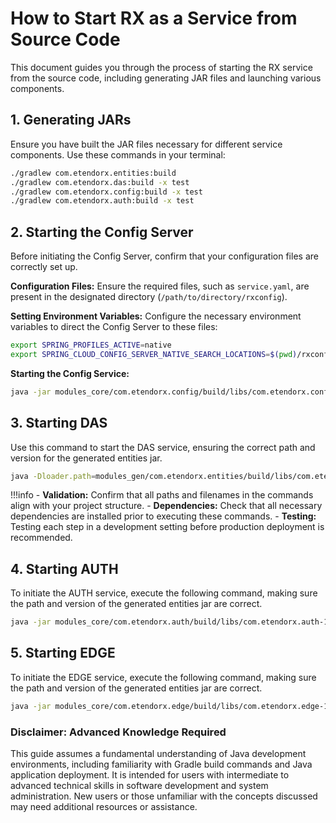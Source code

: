 # How to Start RX as a Service from Source Code

This document guides you through the process of starting the RX service from the source code, including generating JAR files and launching various components.

## 1. Generating JARs

Ensure you have built the JAR files necessary for different service components. Use these commands in your terminal:

```bash
./gradlew com.etendorx.entities:build 
./gradlew com.etendorx.das:build -x test
./gradlew com.etendorx.config:build -x test
./gradlew com.etendorx.auth:build -x test
```

## 2. Starting the Config Server

Before initiating the Config Server, confirm that your configuration files are correctly set up.

**Configuration Files:**
Ensure the required files, such as `service.yaml`, are present in the designated directory (`/path/to/directory/rxconfig`).

**Setting Environment Variables:**
Configure the necessary environment variables to direct the Config Server to these files:

```bash
export SPRING_PROFILES_ACTIVE=native
export SPRING_CLOUD_CONFIG_SERVER_NATIVE_SEARCH_LOCATIONS=$(pwd)/rxconfig
```

**Starting the Config Service:**

```bash
java -jar modules_core/com.etendorx.config/build/libs/com.etendorx.config-1.1.0.jar
```

## 3. Starting DAS

Use this command to start the DAS service, ensuring the correct path and version for the generated entities jar.

```bash
java -Dloader.path=modules_gen/com.etendorx.entities/build/libs/com.etendorx.entities-1.1.0-plain.jar -jar modules_core/com.etendorx.das/build/libs/com.etendorx.das-1.1.0.jar
```

!!!info
    - **Validation:** Confirm that all paths and filenames in the commands align with your project structure.
    - **Dependencies:** Check that all necessary dependencies are installed prior to executing these commands.
    - **Testing:** Testing each step in a development setting before production deployment is recommended.

## 4. Starting AUTH

To initiate the AUTH service, execute the following command, making sure the path and version of the generated entities jar are correct.

```bash
java -jar modules_core/com.etendorx.auth/build/libs/com.etendorx.auth-1.1.0.jar
```

## 5. Starting EDGE

To initiate the EDGE service, execute the following command, making sure the path and version of the generated entities jar are correct.

```bash
java -jar modules_core/com.etendorx.edge/build/libs/com.etendorx.edge-1.1.0.jar
```

### Disclaimer: Advanced Knowledge Required

This guide assumes a fundamental understanding of Java development environments, including familiarity with Gradle build commands and Java application deployment. It is intended for users with intermediate to advanced technical skills in software development and system administration. New users or those unfamiliar with the concepts discussed may need additional resources or assistance. 
